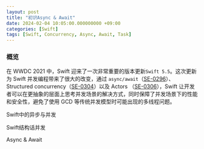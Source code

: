 ```yaml
---
layout: post
title: "初识Async & Await"
date: 2024-02-04 10:05:00.000000000 +09:00
categories: [Swift]
tags: [Swift, Concurrency, Async, Await, Task]
---
```


### 概览

在 WWDC 2021 中，Swift 迎来了一次非常重要的版本更新`Swift 5.5`。这次更新为 Swift 并发编程带来了很大的改变，通过 `async/await`（[SE-0296](https://link.juejin.cn?target=https%3A%2F%2Fgithub.com%2Fapple%2Fswift-evolution%2Fblob%2Fmain%2Fproposals%2F0296-async-await.md)）、Structured concurrency（[SE-0304](https://link.juejin.cn?target=https%3A%2F%2Fgithub.com%2Fapple%2Fswift-evolution%2Fblob%2Fmain%2Fproposals%2F0304-structured-concurrency.md)）以及 Actors （[SE-0306](https://link.juejin.cn?target=https%3A%2F%2Fgithub.com%2Fapple%2Fswift-evolution%2Fblob%2Fmain%2Fproposals%2F0306-actors.md)），Swift 让开发者可以在更抽象的层面上思考并发场景的解决方式，同时保障了并发场景下的性能和安全性，避免了使用 GCD 等传统并发模型时可能出现的多线程问题。



Swift中的异步与并发

Swift结构话并发

Async & Await

